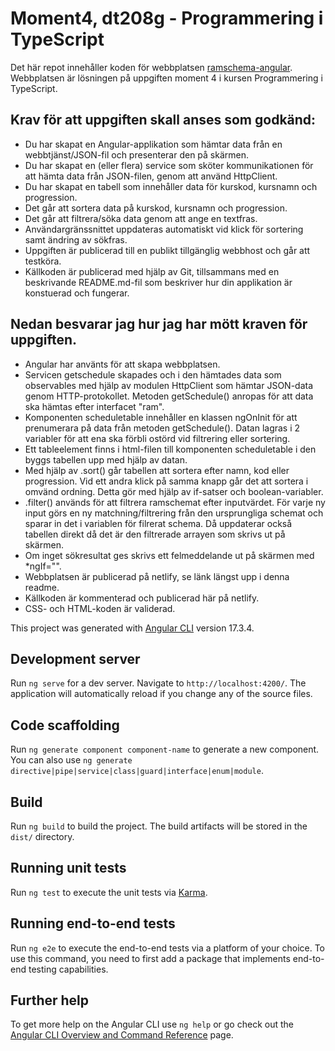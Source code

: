 # Moment4, dt208g - Programmering i TypeScript

Det här repot innehåller koden för webbplatsen [ramschema-angular](https://ramschema-angular.netlify.app/). Webbplatsen är lösningen på uppgiften moment 4 i kursen Programmering i TypeScript.

## Krav för att uppgiften skall anses som godkänd:

* Du har skapat en Angular-applikation som hämtar data från en webbtjänst/JSON-fil och presenterar den på skärmen.
* Du har skapat en (eller flera) service som sköter kommunikationen för att hämta data från JSON-filen, genom att använd HttpClient.
* Du har skapat en tabell som innehåller data för kurskod, kursnamn och progression.
* Det går att sortera data på kurskod, kursnamn och progression.
* Det går att filtrera/söka data genom att ange en textfras.
* Användargränssnittet uppdateras automatiskt vid klick för sortering samt ändring av sökfras.
* Uppgiften är publicerad till en publikt tillgänglig webbhost och går att testköra.
* Källkoden är publicerad med hjälp av Git, tillsammans med en beskrivande README.md-fil som beskriver hur din applikation är konstuerad och fungerar.

## Nedan besvarar jag hur jag har mött kraven för uppgiften.

* Angular har använts för att skapa webbplatsen.
* Servicen getschedule skapades och i den hämtades data som observables med hjälp av modulen HttpClient som hämtar JSON-data genom HTTP-protokollet. Metoden getSchedule() anropas för att data ska hämtas efter interfacet "ram".
* Komponenten scheduletable innehåller en klassen ngOnInit för att prenumerara på data från metoden getSchedule(). Datan lagras i 2 variabler för att ena ska förbli ostörd vid filtrering eller sortering.
* Ett tableelement finns i html-filen till komponenten scheduletable i den byggs tabellen upp med hjälp av datan.
* Med hjälp av .sort() går tabellen att sortera efter namn, kod eller progression. Vid ett andra klick på samma knapp går det att sortera i omvänd ordning. Detta gör med hjälp av if-satser och boolean-variabler.
* .filter() används för att filtrera ramschemat efter inputvärdet. För varje ny input görs en ny matchning/filtrering från den ursprungliga schemat och sparar in det i variablen för filrerat schema. Då uppdaterar också tabellen direkt då det är den filtrerade arrayen som skrivs ut på skärmen.
* Om inget sökresultat ges skrivs ett felmeddelande ut på skärmen med *ngIf="".
* Webbplatsen är publicerad på netlify, se länk längst upp i denna readme.
* Källkoden är kommenterad och publicerad här på netlify.
* CSS- och HTML-koden är validerad.



This project was generated with [Angular CLI](https://github.com/angular/angular-cli) version 17.3.4.

## Development server

Run `ng serve` for a dev server. Navigate to `http://localhost:4200/`. The application will automatically reload if you change any of the source files.

## Code scaffolding

Run `ng generate component component-name` to generate a new component. You can also use `ng generate directive|pipe|service|class|guard|interface|enum|module`.

## Build

Run `ng build` to build the project. The build artifacts will be stored in the `dist/` directory.

## Running unit tests

Run `ng test` to execute the unit tests via [Karma](https://karma-runner.github.io).

## Running end-to-end tests

Run `ng e2e` to execute the end-to-end tests via a platform of your choice. To use this command, you need to first add a package that implements end-to-end testing capabilities.

## Further help

To get more help on the Angular CLI use `ng help` or go check out the [Angular CLI Overview and Command Reference](https://angular.io/cli) page.
